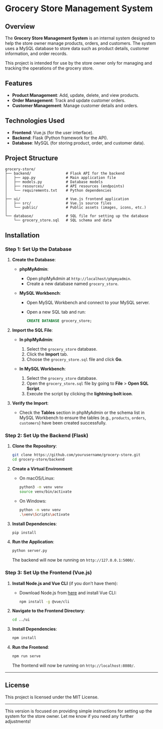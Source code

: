 

# Grocery Store Management System

## Overview

The **Grocery Store Management System** is an internal system designed to help the store owner manage products, orders, and customers. The system uses a MySQL database to store data such as product details, customer information, and order records.

This project is intended for use by the store owner only for managing and tracking the operations of the grocery store.

## Features

* **Product Management**: Add, update, delete, and view products.
* **Order Management**: Track and update customer orders.
* **Customer Management**: Manage customer details and orders.

## Technologies Used

* **Frontend**: Vue.js (for the user interface).
* **Backend**: Flask (Python framework for the API).
* **Database**: MySQL (for storing product, order, and customer data).

## Project Structure

```
grocery-store/
├── backend/                # Flask API for the backend
│   ├── app.py              # Main application file
│   ├── models.py           # Database models
│   ├── resources/          # API resources (endpoints)
│   └── requirements.txt    # Python dependencies
│
├── ui/                     # Vue.js frontend application
│   ├── src/                # Vue.js source files
│   └── public/             # Public assets (images, icons, etc.)
│
└── database/               # SQL file for setting up the database
    └── grocery_store.sql   # SQL schema and data
```

## Installation

### **Step 1: Set Up the Database**

1. **Create the Database**:

   * **phpMyAdmin**:

     * Open phpMyAdmin at `http://localhost/phpmyadmin`.
     * Create a new database named `grocery_store`.

   * **MySQL Workbench**:

     * Open MySQL Workbench and connect to your MySQL server.
     * Open a new SQL tab and run:

       ```sql
       CREATE DATABASE grocery_store;
       ```

2. **Import the SQL File**:

   * **In phpMyAdmin**:

     1. Select the `grocery_store` database.
     2. Click the **Import** tab.
     3. Choose the `grocery_store.sql` file and click **Go**.

   * **In MySQL Workbench**:

     1. Select the `grocery_store` database.
     2. Open the `grocery_store.sql` file by going to **File** > **Open SQL Script**.
     3. Execute the script by clicking the **lightning bolt icon**.

3. **Verify the Import**:

   * Check the **Tables** section in phpMyAdmin or the schema list in MySQL Workbench to ensure the tables (e.g., `products`, `orders`, `customers`) have been created successfully.

### **Step 2: Set Up the Backend (Flask)**

1. **Clone the Repository**:

   ```bash
   git clone https://github.com/yourusername/grocery-store.git
   cd grocery-store/backend
   ```

2. **Create a Virtual Environment**:

   * On macOS/Linux:

     ```bash
     python3 -m venv venv
     source venv/bin/activate
     ```
   * On Windows:

     ```bash
     python -m venv venv
     .\venv\Scripts\activate
     ```

3. **Install Dependencies**:

   ```bash
   pip install 
   ```

4. **Run the Application**:

   ```bash
   python server.py
   ```

   The backend will now be running on `http://127.0.0.1:5000/`.

### **Step 3: Set Up the Frontend (Vue.js)**

1. **Install Node.js and Vue CLI** (if you don’t have them):

   * Download Node.js from [here](https://nodejs.org/) and install Vue CLI:

     ```bash
     npm install -g @vue/cli
     ```

2. **Navigate to the Frontend Directory**:

   ```bash
   cd ../ui
   ```

3. **Install Dependencies**:

   ```bash
   npm install
   ```

4. **Run the Frontend**:

   ```bash
   npm run serve
   ```

   The frontend will now be running on `http://localhost:8080/`.

---

## License

This project is licensed under the MIT License.

---

This version is focused on providing simple instructions for setting up the system for the store owner. Let me know if you need any further adjustments!
